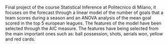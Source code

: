Final project of the course Statistical Inference at Politecnico di Milano, it focuses on  the forecast through a linear model of the number of goals that a team scores during a season and an ANOVA analysis of the mean goal scored in the top 5 european leagues.
The features of the model have been selected through the AIC measure. The features have being selected from the main important ones such as: ball possession, shots, aerials won, yellow and red cards.

